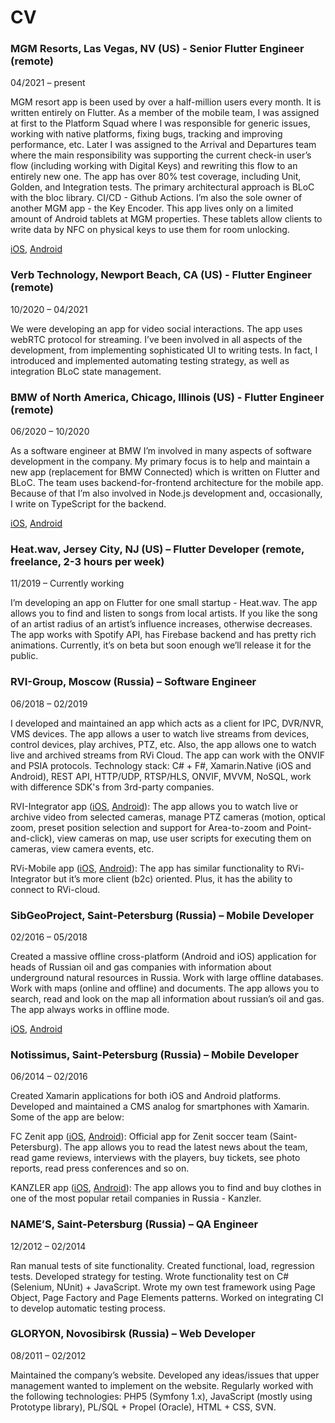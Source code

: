 
# CV

### **MGM Resorts, Las Vegas, NV  (US) - Senior Flutter Engineer (remote)**

04/2021 – present

MGM resort app is been used by over a half-million users every month. It is written entirely on Flutter. As a member of the mobile team, I was assigned at first to the Platform Squad where I was responsible for generic issues, working with native platforms, fixing bugs, tracking and improving performance, etc. Later I was assigned to the Arrival and Departures team where the main responsibility was supporting the current check-in user’s flow (including working with Digital Keys) and rewriting this flow to an entirely new one.
The app has over 80% test coverage, including Unit, Golden, and Integration tests. The primary architectural approach is BLoC with the bloc library. CI/CD - Github Actions. I’m also the sole owner of another MGM app - the Key Encoder. This app lives only on a limited amount of Android tablets at MGM properties. These tablets allow clients to write data by NFC on physical keys to use them for room unlocking.

[iOS](https://apps.apple.com/us/app/mgm-resorts-international/id366518979), [Android](https://play.google.com/store/apps/details?id=com.mgmresorts.mgmresorts&hl=en_US&gl=US)

### **Verb Technology, Newport Beach, CA  (US) - Flutter Engineer (remote)**

10/2020 – 04/2021

We were developing an app for video social interactions. The app uses webRTC protocol for streaming. I’ve been involved in all aspects of the development, from implementing sophisticated UI to writing tests. In fact, I introduced and implemented automating testing strategy, as well as integration BLoC state management.

### **BMW of North America, Chicago, Illinois  (US) - Flutter Engineer (remote)**

06/2020 – 10/2020

As a software engineer at BMW I’m involved in many aspects of software development in the company. My primary focus is to help and maintain a new app (replacement for BMW Connected) which is written on Flutter and BLoC. The team uses backend-for-frontend architecture for the mobile app. Because of that I’m also involved in Node.js development and, occasionally, I write on TypeScript for the backend.

[iOS](https://apps.apple.com/gb/app/my-bmw/id1519034860), [Android](https://play.google.com/store/apps/details?id=de.bmw.connected.mobile20.row&hl=en_US&gl=US)

### **Heat.wav, Jersey City, NJ  (US) – Flutter Developer (remote, freelance, 2-3 hours per week)**

11/2019 – Currently working

I’m developing an app on Flutter for one small startup - Heat.wav. The app allows you to find and listen to songs from local artists. If you like the song of an artist radius of an artist’s influence increases, otherwise decreases. The app works with Spotify API, has Firebase backend and has pretty rich animations. Currently, it’s on beta but soon enough we’ll release it for the public.

### **RVI-Group, Moscow (Russia) –  Software Engineer**

06/2018 – 02/2019

I developed and maintained an app which acts as a client for IPC, DVR/NVR, VMS devices. The app allows a user to watch live streams from devices, control devices, play archives, PTZ, etc. Also, the app allows one to watch live and archived streams from RVi Cloud. The app can work with the ONVIF and PSIA protocols. Technology stack: C# + F#, Xamarin.Native (iOS and Android), REST API, HTTP/UDP, RTSP/HLS, ONVIF, MVVM, NoSQL, work with difference SDK's from 3rd-party companies.

RVI-Integrator app ([iOS](https://apps.apple.com/us/app/rvi-integrator/id1484076929), [Android](https://play.google.com/store/apps/details?id=ru.rvigroup.rvi_integrator&hl=en_US)):
The app allows you to watch live or archive video from selected cameras, manage PTZ cameras (motion, optical zoom, preset position selection and support for Area-to-zoom and Point-and-click), view cameras on map, use user scripts for executing them on cameras, view camera events, etc.

RVi-Mobile app ([iOS](https://apps.apple.com/us/app/rvi-mobile/id1439577568), [Android](https://play.google.com/store/apps/details?id=com.rvigroup.rvimobile&hl=en_US)):
The app has similar functionality to RVi-Integrator but it’s more client (b2c) oriented. Plus, it has the ability to connect to RVi-cloud.

### **SibGeoProject, Saint-Petersburg (Russia) – Mobile Developer**

02/2016 – 05/2018

Created a massive offline cross-platform (Android and iOS) application for heads of Russian oil and gas companies with information about underground natural resources in Russia. Work with large offline databases. Work with maps (online and offline) and documents.
The app allows you to search, read and look on the map all information about russian’s oil and gas. The app always works in offline mode.

[iOS](https://apps.apple.com/us/app/справочник-увс/id1084960300), [Android](https://play.google.com/store/apps/details?id=com.sibgeoproject.smnrussia&hl=en_US)

### **Notissimus, Saint-Petersburg (Russia) – Mobile Developer**

06/2014 – 02/2016

Created Xamarin applications for both iOS and Android platforms. Developed and maintained a CMS analog for smartphones with Xamarin. Some of the app are below:

FC Zenit app ([iOS](https://apps.apple.com/ru/app/фк-зенит/id437799033), [Android](https://play.google.com/store/apps/details?id=ru.infoshell.android)):
Official app for Zenit soccer team (Saint-Petersburg). The app allows you to read the latest news about the team, read game reviews, interviews with the players, buy tickets, see photo reports, read press conferences and so on.

KANZLER app ([iOS](https://apps.apple.com/ru/app/kanzler/id1028472400), [Android](https://play.google.com/store/apps/details?id=com.notissimus.kanzler.android)):
The app allows you to find and  buy clothes in one of the most popular retail companies in Russia - Kanzler.

### **NAME’S, Saint-Petersburg (Russia) – QA Engineer**

12/2012 – 02/2014

Ran manual tests of site functionality. Created functional, load, regression tests. Developed strategy for testing. Wrote functionality test on C# (Selenium, NUnit) + JavaScript. Wrote my own test framework using Page Object, Page Factory and Page Elements patterns. Worked on integrating CI to develop automatic testing process.

### **GLORYON, Novosibirsk (Russia) – Web Developer**

08/2011 – 02/2012

Maintained the company’s website. Developed any ideas/issues that upper management wanted to implement on the website. Regularly worked with the following technologies: PHP5 (Symfony 1.x), JavaScript (mostly using Prototype library), PL/SQL + Propel (Oracle), HTML + CSS, SVN.

